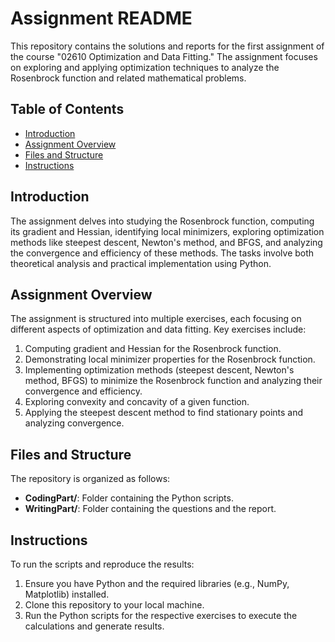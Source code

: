 # Assignment README

This repository contains the solutions and reports for the first assignment of the course "02610 Optimization and Data Fitting." The assignment focuses on exploring and applying optimization techniques to analyze the Rosenbrock function and related mathematical problems.

## Table of Contents
- [Introduction](#introduction)
- [Assignment Overview](#assignment-overview)
- [Files and Structure](#files-and-structure)
- [Instructions](#instructions)

## Introduction
The assignment delves into studying the Rosenbrock function, computing its gradient and Hessian, identifying local minimizers, exploring optimization methods like steepest descent, Newton's method, and BFGS, and analyzing the convergence and efficiency of these methods. The tasks involve both theoretical analysis and practical implementation using Python.

## Assignment Overview
The assignment is structured into multiple exercises, each focusing on different aspects of optimization and data fitting. Key exercises include:
1. Computing gradient and Hessian for the Rosenbrock function.
2. Demonstrating local minimizer properties for the Rosenbrock function.
3. Implementing optimization methods (steepest descent, Newton's method, BFGS) to minimize the Rosenbrock function and analyzing their convergence and efficiency.
4. Exploring convexity and concavity of a given function.
5. Applying the steepest descent method to find stationary points and analyzing convergence.

## Files and Structure
The repository is organized as follows:
- **CodingPart/**: Folder containing the Python scripts.
- **WritingPart/**: Folder containing the questions and the report.

## Instructions
To run the scripts and reproduce the results:
1. Ensure you have Python and the required libraries (e.g., NumPy, Matplotlib) installed.
2. Clone this repository to your local machine.
3. Run the Python scripts for the respective exercises to execute the calculations and generate results.
